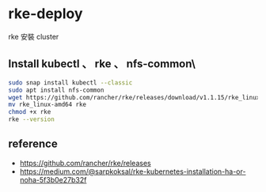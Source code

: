 # rke-deploy
rke 安裝 cluster

## Install kubectl 、 rke 、 nfs-common\
```sh
sudo snap install kubectl --classic  
sudo apt install nfs-common
wget https://github.com/rancher/rke/releases/download/v1.1.15/rke_linux-amd64
mv rke_linux-amd64 rke
chmod +x rke
rke --version
```

## reference
* https://github.com/rancher/rke/releases
* https://medium.com/@sarpkoksal/rke-kubernetes-installation-ha-or-noha-5f3b0e27b32f
